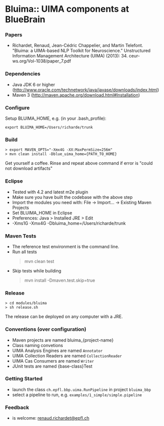 Bluima:: UIMA components at BlueBrain
=====================================


### Papers

* Richardet, Renaud, Jean-Cédric Chappelier, and Martin Telefont.
  "Bluima: a UIMA-based NLP Toolkit for Neuroscience."
  Unstructured Information Management Architecture (UIMA) (2013): 34.
  ceur-ws.org/Vol-1038/paper_7.pdf


### Dependencies

* Java JDK 6 or higher (http://www.oracle.com/technetwork/java/javase/downloads/index.html)
* Maven 3			   (http://maven.apache.org/download.html#Installation)


### Configure

Setup BLUIMA_HOME, e.g. (in your .bash_profile):

    export BLUIMA_HOME=/Users/richarde/trunk


### Build

    > export MAVEN_OPTS="-Xmx4G -XX:MaxPermSize=256m"
    > mvn clean install -Dblue_uima_home={PATH_TO_HOME}

Get yourself a coffee. Rinse and repeat above command if error is "could not download artifacts"


### Eclipse

* Tested with 4.2 and latest m2e plugin
* Make sure you have built the codebase with the above step
* Import the modules you need with: File -> Import... -> Existing Maven Projects
* Set BLUIMA_HOME in Eclipse
 * Preferences: Java > Installed JRE > Edit
 * -Xms1G -Xmx4G -Dbluima_home=/Users/richarde/trunk


### Maven Tests

* The reference test environment is the command line.
* Run all tests
    > mvn clean test
* Skip tests while building
    > mvn install -Dmaven.test.skip=true


### Release

    > cd modules/bluima
    > sh release.sh

The release can be deployed on any computer with a JRE.


### Conventions (over configuration)

* Maven projects are named bluima_{project-name}
* Class naming convetions
 * UIMA Analysis Engines are named   `Annotator`
 * UIMA Collection Readers are named `CollectionReader`
 * UIMA Cas Consumers are named      `Writer`
 * JUnit tests are named {base-class}Test

### Getting Started

* launch the class `ch.epfl.bbp.uima.RunPipeline` in project `bluima_bbp`
* select a pipeline to run, e.g. `examples/1_simple/simple.pipeline`


### Feedback

* is welcome: renaud.richardet@epfl.ch
